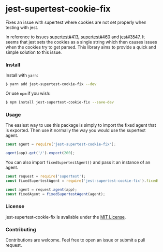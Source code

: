 # jest-supertest-cookie-fix

Fixes an issue with supertest where cookies are not set properly when testing with jest.

In reference to issues [supertest#413](https://github.com/visionmedia/supertest/issues/413), [supertest#460](https://github.com/visionmedia/supertest/issues/460) and [jest#3547](https://github.com/facebook/jest/issues/3547). It seems that jest sets the cookies as a single string which then causes issues when the cookies try to get parsed. This library aims to provide a quick and simple solution to this issue.

### Install

Install with `yarn`:

```bash
$ yarn add jest-supertest-cookie-fix --dev
```

Or use `npm` if you wish:

```bash
$ npm install jest-supertest-cookie-fix --save-dev
```

### Usage

The easiest way to use this package is simply to import the fixed agent that is exported.
Then use it normally the way you would use the supertest agent.

```javascript
const agent = require('jest-supertest-cookie-fix');

agent(app).get('/').expect(200);
```

You can also import `fixedSupertestAgent()` and pass it an instance of an agent.

```javascript
const request = require('supertest');
const fixedSupertestAgent = require('jest-supertest-cookie-fix').fixedSupertestAgent;

const agent = request.agent(app);
const fixedAgent = fixedSupertestAgent(agent);
```

### License
jest-supertest-cookie-fix is available under the [MIT License](https://github.com/cszatma/jest-supertest-cookie-fix/tree/master/LICENSE).

### Contributing
Contributions are welcome. Feel free to open an issue or submit a pull request.
